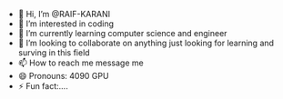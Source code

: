 - 👋 Hi, I’m @RAIF-KARANI
- 👀 I’m interested in coding
- 🌱 I’m currently learning computer science and engineer
- 💞️ I’m looking to collaborate on anything just looking for learning and surving in this field
- 📫 How to reach me message me
- 😄 Pronouns: 4090 GPU
- ⚡ Fun fact:....

<!---
RAIF-KARANI/RAIF-KARANI is a ✨ special ✨ repository because its `README.md` (this file) appears on your GitHub profile.
You can click the Preview link to take a look at your changes.
--->
